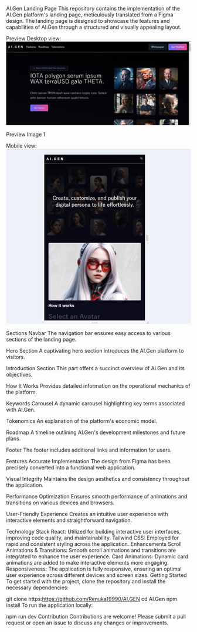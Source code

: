 AI.Gen Landing Page
This repository contains the implementation of the AI.Gen platform's landing page, meticulously translated from a Figma design. The landing page is designed to showcase the features and capabilities of AI.Gen through a structured and visually appealing layout.

Preview
Desktop view:<img src="public/AI.GEN.landing.png"/>

Preview Image 1

Mobile view:<img src="public/mobile.png"/>


Sections
Navbar
The navigation bar ensures easy access to various sections of the landing page.

Hero Section
A captivating hero section introduces the AI.Gen platform to visitors.

Introduction Section
This part offers a succinct overview of AI.Gen and its objectives.

How It Works
Provides detailed information on the operational mechanics of the platform.

Keywords Carousel
A dynamic carousel highlighting key terms associated with AI.Gen.

Tokenomics
An explanation of the platform's economic model.

Roadmap
A timeline outlining AI.Gen's development milestones and future plans.

Footer
The footer includes additional links and information for users.

Features
Accurate Implementation
The design from Figma has been precisely converted into a functional web application.

Visual Integrity
Maintains the design aesthetics and consistency throughout the application.

Performance Optimization
Ensures smooth performance of animations and transitions on various devices and browsers.

User-Friendly Experience
Creates an intuitive user experience with interactive elements and straightforward navigation.

Technology Stack
React: Utilized for building interactive user interfaces, improving code quality, and maintainability.
Tailwind CSS: Employed for rapid and consistent styling across the application.
Enhancements
Scroll Animations & Transitions: Smooth scroll animations and transitions are integrated to enhance the user experience.
Card Animations: Dynamic card animations are added to make interactive elements more engaging.
Responsiveness: The application is fully responsive, ensuring an optimal user experience across different devices and screen sizes.
Getting Started
To get started with the project, clone the repository and install the necessary dependencies:

git clone https:https://github.com/Renuka19990/AI.GEN
cd AI.Gen
npm install
To run the application locally:

npm run dev
Contribution
Contributions are welcome! Please submit a pull request or open an issue to discuss any changes or improvements.
